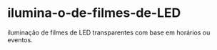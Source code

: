 # ilumina-o-de-filmes-de-LED
iluminação de filmes de LED transparentes com base em horários ou eventos.
